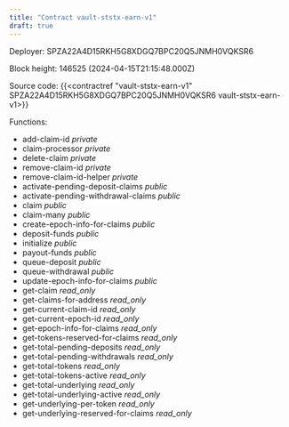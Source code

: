 ```yaml
---
title: "Contract vault-ststx-earn-v1"
draft: true
---
```

Deployer: SPZA22A4D15RKH5G8XDGQ7BPC20Q5JNMH0VQKSR6


 



Block height: 146525 (2024-04-15T21:15:48.000Z)

Source code: {{<contractref "vault-ststx-earn-v1" SPZA22A4D15RKH5G8XDGQ7BPC20Q5JNMH0VQKSR6 vault-ststx-earn-v1>}}

Functions:

* add-claim-id _private_
* claim-processor _private_
* delete-claim _private_
* remove-claim-id _private_
* remove-claim-id-helper _private_
* activate-pending-deposit-claims _public_
* activate-pending-withdrawal-claims _public_
* claim _public_
* claim-many _public_
* create-epoch-info-for-claims _public_
* deposit-funds _public_
* initialize _public_
* payout-funds _public_
* queue-deposit _public_
* queue-withdrawal _public_
* update-epoch-info-for-claims _public_
* get-claim _read_only_
* get-claims-for-address _read_only_
* get-current-claim-id _read_only_
* get-current-epoch-id _read_only_
* get-epoch-info-for-claims _read_only_
* get-tokens-reserved-for-claims _read_only_
* get-total-pending-deposits _read_only_
* get-total-pending-withdrawals _read_only_
* get-total-tokens _read_only_
* get-total-tokens-active _read_only_
* get-total-underlying _read_only_
* get-total-underlying-active _read_only_
* get-underlying-per-token _read_only_
* get-underlying-reserved-for-claims _read_only_
